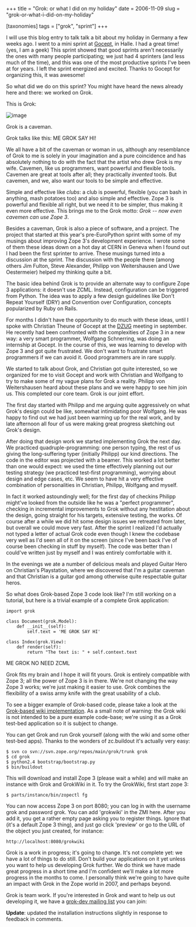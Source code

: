 +++
title = "Grok: or what I did on my holiday"
date = 2006-11-09
slug = "grok-or-what-i-did-on-my-holiday"

[taxonomies]
tags = ["grok", "sprint"]
+++

I will use this blog entry to talk talk a bit about my holiday in
Germany a few weeks ago. I went to a mini sprint at
[Gocept](http://www.gocept.com), in Halle. I had a great time! (yes, I
am a geek) This sprint showed that good sprints aren't necessarily the
ones with many people participating; we just had 4 sprinters (and less
much of the time), and this was one of the most productive sprints I've
been at for years. I left the sprint energized and excited. Thanks to
Gocept for organizing this, it was awesome!

So what did we do on this sprint? You might have heard the news already
here and there: we worked on Grok.

This is Grok:

![image](/img/me-grok.webp)

Grok is a caveman.

Grok talks like this: ME GROK SAY HI!

We all have a bit of the caveman or woman in us, although any
resemblance of Grok to me is solely in your imagination and a pure
coincidence and has absolutely nothing to do with the fact that the
artist who drew Grok is my wife. Cavemen, like us programmers, want
powerful and flexible tools. Cavemen are great at tools after all; they
practically _invented_ tools. But cavemen, and we, also want our tools
to be simple and effective.

Simple and effective like _clubs_: a club is powerful, flexible (you can
bash in anything, mash potatoes too) and also simple and effective. Zope
3 is powerful and flexible all right, but we need it to be simpler, thus
making it even more effective. This brings me to the Grok motto: _Grok
-- now even cavemen can use Zope 3_.

Besides a caveman, Grok is also a piece of software, and a project. The
project that started at this year's pre-EuroPython sprint with some of
my musings about improving Zope 3's development experience. I wrote some
of them these ideas down on a hot day at CERN in Geneva when I found out
I had been the first sprinter to arrive. These musings turned into a
discussion at the sprint. The discussion with the people there (among
others Jim Fulton, Steve Alexander, Philipp von Weitershausen and Uwe
Oestermeier) helped my thinking quite a bit.

The basic idea behind Grok is to provide an alternate way to configure
Zope 3 applications: it doesn't use ZCML. Instead, configuration can be
triggered from Python. The idea was to apply a few design guidelines
like Don't Repeat Yourself (DRY) and Convention over Configuration,
concepts popularized by Ruby on Rails.

For months I didn't have the opportunity to do much with these ideas,
until I spoke with Christian Theune of Gocept at the
[DZUG](http://www.dzug.org) meeting in september. He recently had been
confronted with the complexities of Zope 3 in a new way: a very smart
programmer, Wolfgang Schnerring, was doing an internship at Gocept. In
the course of this, we was learning to develop with Zope 3 and got quite
frustrated. We don't want to frustrate smart programmers if we can avoid
it. Good programmers are in rare supply.

We started to talk about Grok, and Christian got quite interested, so we
organized for me to visit Gocept and work with Christian and Wolfgang to
try to make some of my vague plans for Grok a reality. Philipp von
Weitershausen heard about these plans and we were happy to see him join
us. This completed our core team. Grok is our joint effort.

The first day started with Philipp and me arguing quite aggressively on
what Grok's design could be like, somewhat intimidating poor Wolfgang.
He was happy to find out we had just been warming up for the real work,
and by late afternoon all four of us were making great progress
sketching out Grok's design.

After doing that design work we started implementing Grok the next day.
We practiced quadruple-programming: one person typing, the rest of us
giving the long-suffering typer (initially Philipp) our kind directions.
The code in the editor was projected with a beamer. This worked a lot
better than one would expect: we used the time effectively planning out
our testing strategy (we practiced test-first programming), worrying
about design and edge cases, etc. We seem to have hit a very effective
combination of personalities in Christian, Philipp, Wolfgang and myself.

In fact it worked astoundingly well; for the first day of checkins
Philipp might've looked from the outside like he was a "perfect
programmer", checking in incremental improvements to Grok without any
hestitation about the design, going straight for his targets, extensive
testing, the works. Of course after a while we did hit some design
issues we retreated from later, but overall we could move very fast.
After the sprint I realized I'd actually not typed a letter of actual
Grok code even though I knew the codebase very well as I'd seen all of
it on the screen (since I've been back I've of course been checking in
stuff by myself). The code was better than I could've written just by
myself and I was entirely comfortable with it.

In the evenings we ate a number of delicious meals and played Guitar
Hero on Christian's Playstation, where we discovered that I'm a guitar
caveman and that Christian is a guitar god among otherwise quite
respectable guitar heros.

So what does Grok-based Zope 3 code look like? I'm still working on a
tutorial, but here is a trivial example of a complete Grok application:

    import grok

    class Document(grok.Model):
        def __init__(self):
            self.text = 'ME GROK SAY HI'

    class Index(grok.View):
        def render(self):
            return "The text is: " + self.context.text

ME GROK NO NEED ZCML

Grok fits my brain and I hope it will fit yours. Grok is entirely
compatible with Zope 3; all the power of Zope 3 is in there. We're not
changing the way Zope 3 works; we're just making it easier to use. Grok
combines the flexibility of a swiss army knife with the great usability
of a club.

To see a bigger example of Grok-based code, please take a look at the
[Grok-based wiki
implementation](http://svn.zope.org/grok/trunk/grokwiki). As a small
note of warning: the Grok wiki is not intended to be a pure example
code-base; we're using it as a Grok test-bed application so it is
subject to change.

You can get Grok and run Grok yourself (along with the wiki and some
other test-bed apps). Thanks to the wonders of zc.buildout it's actually
very easy:

    $ svn co svn://svn.zope.org/repos/main/grok/trunk grok
    $ cd grok
    $ python2.4 bootstrap/bootstrap.py
    $ bin/buildout

This will download and install Zope 3 (please wait a while) and will
make an instance with Grok and GrokWiki in it. To try the GrokWiki,
first start zope 3:

    $ parts/instance/bin/zopectl fg

You can now access Zope 3 on port 8080; you can log in with the username
grok and password grok. You can add 'grokwiki' in the ZMI here. After
you add it, you get a rather empty page asking you to register things.
Ignore that (it's a default Zope 3 thing), and just go click 'preview'
or go to the URL of the object you just created, for instance:

    http://localhost:8080/grokwiki

Grok is a work in progress; it's going to change. It's not complete yet:
we have a lot of things to do still. Don't build your applications on it
yet unless you want to help us developing Grok further. We do think we
have made great progress in a short time and I'm confident we'll make a
lot more progress in the months to come. I personally think we're going
to have quite an impact with Grok in the Zope world in 2007, and perhaps
beyond.

Grok is team work. If you're interested in Grok and want to help us out
developing it, we have a [grok-dev mailing
list](http://mail.zope.org/mailman/listinfo/grok-dev) you can join:

**Update**: updated the installation instructions slightly in response
to feedback in comments.
